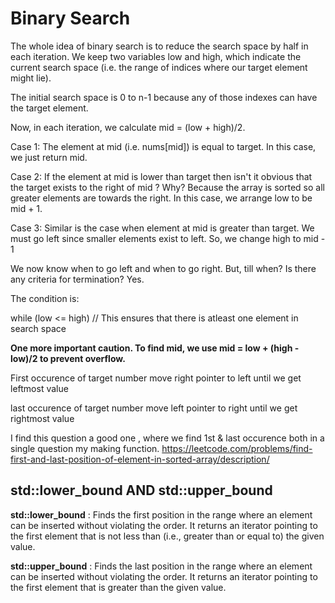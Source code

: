# Binary Search
The whole idea of binary search is to reduce the search space by half in each iteration. We keep two variables low and high, which indicate the current search space (i.e. the range of indices where our target element might lie).

The initial search space is 0 to n-1 because any of those indexes can have the target element.

Now, in each iteration, we calculate mid = (low + high)/2.

Case 1: The element at mid (i.e. nums[mid]) is equal to target. In this case, we just return mid.

Case 2: If the element at mid is lower than target then isn't it obvious that the target exists to the right of mid ? Why? Because the array is sorted so all greater elements are towards the right. In this case, we arrange low to be mid + 1.

Case 3: Similar is the case when element at mid is greater than target. We must go left since smaller elements exist to left. So, we change high to mid - 1

We now know when to go left and when to go right. But, till when? Is there any criteria for termination? Yes.

The condition is:

while (low <= high) // This ensures that there is atleast one element in search space

**One more important caution. To find mid, we use mid = low + (high - low)/2 to prevent overflow.**

First occurence of target number 
move right pointer to left until we get leftmost value 

last occurence of target number 
move left pointer to right until we get rightmost value

I find this question a good one , where we find 1st & last occurence both in a single question my making function.
https://leetcode.com/problems/find-first-and-last-position-of-element-in-sorted-array/description/ 


## std::lower_bound AND std::upper_bound

**std::lower_bound** :  Finds the first position in the range where an element can be inserted without violating the order. It returns an iterator pointing to the first element that is not less than (i.e., greater than or equal to) the given value.

**std::upper_bound** : Finds the last position in the range where an element can be inserted without violating the order. It returns an iterator pointing to the first element that is greater than the given value.

